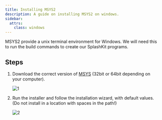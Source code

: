 ```yaml
---
title: Installing MSYS2
description: A guide on installing MSYS2 on windows.
sidebar:
  attrs:
    class: windows
---
```


MSYS2 provide a unix terminal environment for Windows. We will need this to run the build commands to create our SplashKit programs.

## Steps

1. Download the correct version of [MSYS](http://www.msys2.org) (32bit or 64bit depending on your computer).

    ![1](/gifs/windows/1.gif)

1. Run the installer and follow the installation wizard, with default values. (Do not install in a location with spaces in the path!)

    ![2](/gifs/windows/2.gif)

